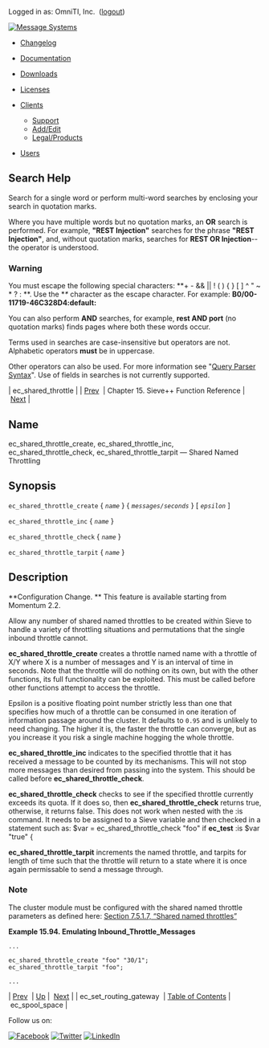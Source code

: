 Logged in as: OmniTI, Inc.  ([logout](https://support.messagesystems.com/logout.php))

[![Message Systems](https://support.messagesystems.com/images/ms-white205.png)](https://support.messagesystems.com/start.php) 

*   [Changelog](https://support.messagesystems.com/start.php?show=changelog)
*   [Documentation](https://support.messagesystems.com/docs/)
*   [Downloads](https://support.messagesystems.com/start.php)

*   [Licenses](https://support.messagesystems.com/license_summary.php)
*   <a href="">Clients</a>
    *   [Support](https://support.messagesystems.com/cs.php)
    *   [Add/Edit](https://support.messagesystems.com/edit_client.php)
    *   [Legal/Products](https://support.messagesystems.com/edit_products.php)
*   [Users](https://support.messagesystems.com/edit_customer.php)

## Search Help

Search for a single word or perform multi-word searches by enclosing your search in quotation marks.

Where you have multiple words but no quotation marks, an **OR** search is performed. For example, **"REST Injection"** searches for the phrase **"REST Injection"**, and, without quotation marks, searches for **REST OR Injection**--the operator is understood.

### Warning

You must escape the following special characters: **+ - && || ! ( ) { } [ ] ^ " ~ * ? : \**. Use the **\** character as the escape character. For example: **B0/00-11719-46C328D4\:default\:**

You can also perform **AND** searches, for example, **rest AND port** (no quotation marks) finds pages where both these words occur.

Terms used in searches are case-insensitive but operators are not. Alphabetic operators **must** be in uppercase.

Other operators can also be used. For more information see "[Query Parser Syntax](https://lucene.apache.org/core/old_versioned_docs/versions/3_0_0/queryparsersyntax.html)". Use of fields in searches is not currently supported.

| ec_shared_throttle |
| [Prev](sieve.ref.ec_set_routing_gateway.php)  | Chapter 15. Sieve++ Function Reference |  [Next](sieve.ref.ec_spool_space.php) |

<a name="sieve.ref.ec_shared_throttle"></a>
## Name

ec_shared_throttle_create, ec_shared_throttle_inc, ec_shared_throttle_check, ec_shared_throttle_tarpit — Shared Named Throttling

## Synopsis

`ec_shared_throttle_create` { *`name`* } { *`messages/seconds`* } [ *`epsilon`* ]

`ec_shared_throttle_inc` { *`name`* }

`ec_shared_throttle_check` { *`name`* }

`ec_shared_throttle_tarpit` { *`name`* }

<a name="idp15298304"></a>
## Description

**Configuration Change. ** This feature is available starting from Momentum 2.2.

Allow any number of shared named throttles to be created within Sieve to handle a variety of throttling situations and permutations that the single inbound throttle cannot.

**ec_shared_throttle_create** creates a throttle named name with a throttle of X/Y where X is a number of messages and Y is an interval of time in seconds. Note that the throttle will do nothing on its own, but with the other functions, its full functionality can be exploited. This must be called before other functions attempt to access the throttle.

Epsilon is a positive floating point number strictly less than one that specifies how much of a throttle can be consumed in one iteration of information passage around the cluster. It defaults to `0.95` and is unlikely to need changing. The higher it is, the faster the throttle can converge, but as you increase it you risk a single machine hogging the whole throttle.

**ec_shared_throttle_inc** indicates to the specified throttle that it has received a message to be counted by its mechanisms. This will not stop more messages than desired from passing into the system. This should be called before **ec_shared_throttle_check**.

**ec_shared_throttle_check** checks to see if the specified throttle currently exceeds its quota. If it does so, then **ec_shared_throttle_check** returns true, otherwise, it returns false. This does not work when nested with the :is command. It needs to be assigned to a Sieve variable and then checked in a statement such as: $var = ec_shared_throttle_check "foo" if **ec_test** :is $var "true" {

**ec_shared_throttle_tarpit** increments the named throttle, and tarpits for length of time such that the throttle will return to a state where it is once again permissable to send a message through.

### Note

The cluster module must be configured with the shared named throttle parameters as defined here: [Section 7.5.1.7, “Shared named throttles”](cluster.replication.php#cluster.replication.named_throttles "7.5.1.7. Shared named throttles")

<a name="example.ec_shared_throttle-tarpit"></a>

**Example 15.94. Emulating Inbound_Throttle_Messages**

```
...

ec_shared_throttle_create "foo" "30/1";
ec_shared_throttle_tarpit "foo";

...
```

| [Prev](sieve.ref.ec_set_routing_gateway.php)  | [Up](sieve.ref.php) |  [Next](sieve.ref.ec_spool_space.php) |
| ec_set_routing_gateway  | [Table of Contents](index.php) |  ec_spool_space |

Follow us on:

[![Facebook](https://support.messagesystems.com/images/icon-facebook.png)](http://www.facebook.com/messagesystems) [![Twitter](https://support.messagesystems.com/images/icon-twitter.png)](http://twitter.com/#!/MessageSystems) [![LinkedIn](https://support.messagesystems.com/images/icon-linkedin.png)](http://www.linkedin.com/company/message-systems)